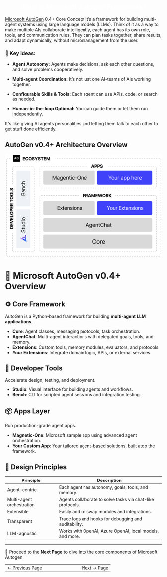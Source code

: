<h2 style="color:white; text-align:center;">
What is Microsoft Autogen Framework?
</h2>
<a href="https://microsoft.github.io/autogen/stable/" target="_blank">Microsoft AutoGen</a> 0.4+ Core Concept It’s a framework for building multi-agent systems using large language models (LLMs). Think of it as a way to make multiple AIs collaborate intelligently, each agent has its own role, tools, and communication rules. They can plan tasks together, share results, and adapt dynamically, without micromanagement from the user.


### 🔧 Key ideas:

- **Agent Autonomy:** Agents make decisions, ask each other questions, and solve problems cooperatively.

- **Multi-agent Coordination:** It’s not just one AI-teams of AIs working together.

- **Configurable Skills & Tools:** Each agent can use APIs, code, or search as needed.

- **Human-in-the-loop Optional:** You can guide them or let them run independently.

It's like giving AI agents personalities and letting them talk to each other to get stuff done efficiently.

## AutoGen v0.4+ Architecture Overview
![](https://github.com/jeandjoseph/workshop/blob/main/AgentcisAI/ms-autogen/intro-to-ms-autogen/docs/images/AutoGeArchitecture.png)

# 🚀 Microsoft AutoGen v0.4+ Overview

## ⚙️ Core Framework
AutoGen is a Python-based framework for building **multi-agent LLM applications**.

- **Core**: Agent classes, messaging protocols, task orchestration.
- **AgentChat**: Multi-agent interactions with delegated goals, tools, and memory.
- **Extensions**: Custom tools, memory modules, evaluators, and protocols.
- **Your Extensions**: Integrate domain logic, APIs, or external services.

## 🧠 Developer Tools
Accelerate design, testing, and deployment.

- **Studio**: Visual interface for building agents and workflows.
- **Bench**: CLI for scripted agent sessions and integration testing.

## 📦 Apps Layer
Run production-grade agent apps.

- **Magnetic-One**: Microsoft sample app using advanced agent orchestration.
- **Your Custom App**: Your tailored agent-based solutions, built atop the framework.

## 🧩 Design Principles

| Principle               | Description                                                 |
|------------------------|-------------------------------------------------------------|
| Agent-centric           | Each agent has autonomy, goals, tools, and memory.         |
| Multi-agent orchestration | Agents collaborate to solve tasks via chat-like protocols. |
| Extensible              | Easily add or swap modules and integrations.               |
| Transparent             | Trace logs and hooks for debugging and auditability.        |
| LLM-agnostic            | Works with OpenAI, Azure OpenAI, local models, and more.   |

---

🌟 Proceed to the **Next Page** to dive into the core components of Microsoft Autogen

<table width="100%">
  <tr>
    <td align="left" style="white-space: nowrap;">
      <a href="whatisagenticai.md">← Previous Page</a>
    </td>
    <td style="width: 100px;"></td> <!-- Blank column for separation -->
    <td align="right" style="white-space: nowrap;">
      <a href="../pages/autogencomponents.md">Next → Page</a>
    </td>
  </tr>
</table>
